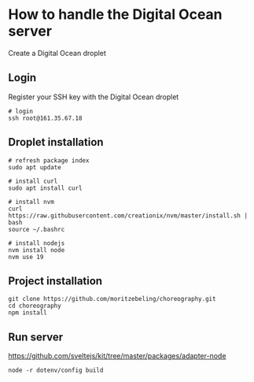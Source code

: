 # How to handle the Digital Ocean server

Create a Digital Ocean droplet

## Login

Register your SSH key with the Digital Ocean droplet

```
# login
ssh root@161.35.67.18
```

## Droplet installation

```
# refresh package index
sudo apt update

# install curl
sudo apt install curl

# install nvm
curl https://raw.githubusercontent.com/creationix/nvm/master/install.sh | bash
source ~/.bashrc

# install nodejs
nvm install node
nvm use 19
```

## Project installation

```
git clone https://github.com/moritzebeling/choreography.git
cd choreography
npm install
```

## Run server

https://github.com/sveltejs/kit/tree/master/packages/adapter-node

```
node -r dotenv/config build
```